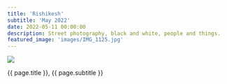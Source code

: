 ```yaml
---
title: 'Rishikesh'
subtitle: 'May 2022'
date: 2022-05-11 00:00:00
description: Street photography, black and white, people and things.
featured_image: 'images/IMG_1125.jpg'
---
```


![]({{site.baseurl}}/images/IMG_1125.jpg)

<div class="wrap">

<p>{{ page.title }}, {{ page.subtitle }}</p>

</div>
